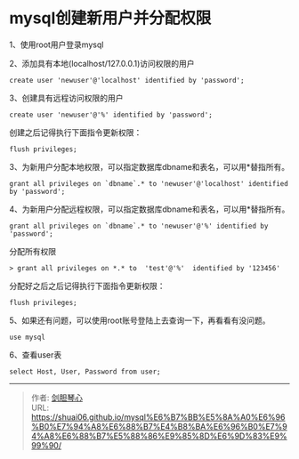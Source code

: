 # mysql创建新用户并分配权限


  

1、使用root用户登录mysql

2、添加具有本地(localhost/127.0.0.1)访问权限的用户

```
create user 'newuser'@'localhost' identified by 'password';
```

3、创建具有远程访问权限的用户

```
create user 'newuser'@'%' identified by 'password';
```

创建之后记得执行下面指令更新权限：
```
flush privileges;
```


3、为新用户分配本地权限，可以指定数据库dbname和表名，可以用*替指所有。

```
grant all privileges on `dbname`.* to 'newuser'@'localhost' identified by 'password';
```


4、为新用户分配远程权限，可以指定数据库dbname和表名，可以用*替指所有。
```
grant all privileges on `dbname`.* to 'newuser'@'%' identified by 'password';
```

分配所有权限
```
> grant all privileges on *.* to  'test'@'%'  identified by '123456'
```

分配好之后之后记得执行下面指令更新权限：
```
flush privileges;
```

5、如果还有问题，可以使用root账号登陆上去查询一下，再看看有没问题。
```
use mysql
```

6、查看user表
```
select Host, User, Password from user;
```




---

> 作者: [剑胆琴心](http://geoer.cn)  
> URL: https://shuai06.github.io/mysql%E6%B7%BB%E5%8A%A0%E6%96%B0%E7%94%A8%E6%88%B7%E4%B8%BA%E6%96%B0%E7%94%A8%E6%88%B7%E5%88%86%E9%85%8D%E6%9D%83%E9%99%90/  


